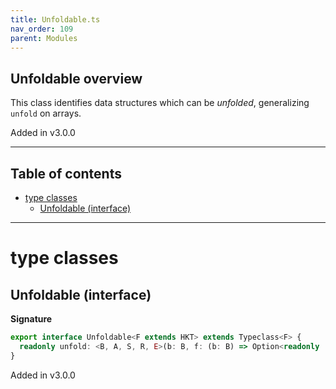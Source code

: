 ```yaml
---
title: Unfoldable.ts
nav_order: 109
parent: Modules
---
```


## Unfoldable overview

This class identifies data structures which can be _unfolded_, generalizing `unfold` on arrays.

Added in v3.0.0

---

<h2 class="text-delta">Table of contents</h2>

- [type classes](#type-classes)
  - [Unfoldable (interface)](#unfoldable-interface)

---

# type classes

## Unfoldable (interface)

**Signature**

```ts
export interface Unfoldable<F extends HKT> extends Typeclass<F> {
  readonly unfold: <B, A, S, R, E>(b: B, f: (b: B) => Option<readonly [A, B]>) => Kind<F, S, R, E, A>
}
```

Added in v3.0.0
